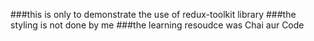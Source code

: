 ###this is only to demonstrate the use of redux-toolkit library
###the styling is not done by me
###the learning resoudce was Chai aur Code
